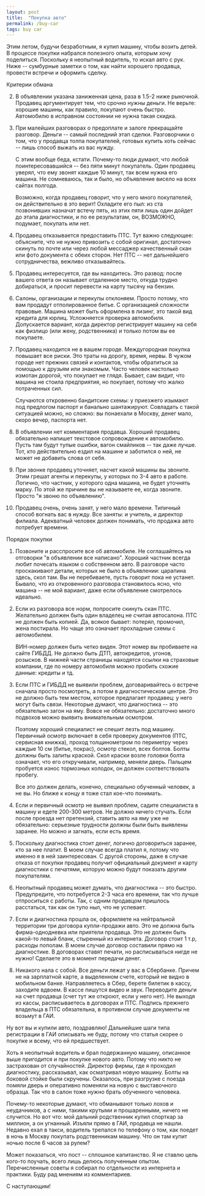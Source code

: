 ```yaml
---
layout: post
title:  "Покупка авто"
permalink: /buy-car
tags: buy car
---
```


Этим летом, будучи безработным, я купил машину, чтобы возить детей. В процессе
покупки набрался полезного опыта, которым хочу поделиться. Поскольку я неопытный
водитель, то искал авто с рук. Ниже -- сумбурные заметки о том, как найти
хорошего продавца, провести встречи и оформить сделку.

Критерии обмана

2. В объявлении указана заниженная цена, раза в 1.5-2 ниже рыночной. Продавец
   аргументирует тем, что срочно нужны деньги. Не верьте: хорошие машины, как
   правило, покупают очень быстро. Автомобилю в исправном состоянии не нужна
   такая скидка.

2. При малейших разговорах о предоплате и залоге прекращайте разговор. Деньги --
   самый последний этап сделки. Разговорчики о том, что у продавца толпа
   покупателей, готовых купить хоть сейчас -- лишь способ выжать из вас нужду.

   С этим вообще беда, кстати. Почему-то люди думают, что любой
   поинтересовавшийся -- без пяти минут покупатель. Один продавец уверял, что
   ему звонят каждые 10 минут, так всем нужна его машина. Не сомневаюсь, так и
   было, но объявление висело на всех сайтах полгода.

   Возможно, когда продавец говорит, что у него много покупателей, он
   действительно в это верит! Охладите его пыл: из ста позвонивших назначат
   встечу пять, из этих пяти лишь один дойдет до этапа диагностики, и по ее
   результатам, он, ВОЗМОЖНО, подумает, покупать или нет.

3. Продавец отказывается предоставить ПТС. Тут важно следующее: объясните, что
   не нужно привозить с собой оригинал, достаточно скинуть по почте или через
   любой мессаджер качественный скан или фото документа с обеих сторон. Нет ПТС
   -- нет дальнейшего сотрудничества, вежливо отказывайтесь.

4. Продавец интересуется, где вы находитесь. Это развод: после вашего ответа он
   называет отдаленное место, откуда трудно добираться, и просит перевести на
   карту тысячу на бензин.

5. Салоны, организации и перекупы отклоняем. Просто потому, что вам продадут
   отполированное битье. С организацией сложности правовые. Машина может быть
   оформлена в лизинг, это такой вид кредита для юрлиц. Усложняется проверка
   автомобиля. Допускается вариант, когда директор регистрирует машину на себя
   как физлицо (или жену, родственника) и только потом вы ее покупаете.

6. Продавец находится не в вашем городе. Междугородная покупка повышает все
   риски. Это траты на дорогу, время, нервы. В чужом городе нет прежних связей и
   контактов, чтобы обратиться за помощью к друзьям или знакомым. Часто человек
   настолько измотан дорогой, что покупает не глядя. Бывает, сам видит, что
   машина не стоила предприятия, но покупает, потому что жалко потраченных сил.

   Случаются откровенно бандитские схемы: у приезжего изымают под предлогом
   паспорт и банально шантажируют. Совладать с такой ситуацией можно, но сложно:
   вы понаехали в Москву, денег мало, скоро вечер, паспорта нет.

7. В объявлении нет комментария продавца. Хороший продавец обязательно напишет
   текстовое сопровождение к автомобилю. Пусть там будут тупые ошибки, вагон
   смайликов -- так даже лучше. Тот, кто действительно ездил на машине и
   заботился о ней, не может не добавить слова от себя.

8. При звонке продавец уточняет, насчет какой машины вы звоните. Этим грешат
   агенты и перекупы, у которых по 3-4 авто в работе. Логично, что частник, у
   которого одна машина, не будет уточнять марку. По этой же причине вы не
   называете ее, когда звоните. Просто "я звоню по объявлению".

9. Продавец очень, очень занят, у него мало времени. Типичный способ вогнать вас
   в нужду. Все заняты: и учитель, и директор филиала. Адекватный человек должен
   понимать, что продажа авто потребует времени.

Порядок покупки

1. Позвоните и расспросите все об автомобиле. Не соглашайтесь на отговорки "в
   объявлении все написано". Хороший частник всегда любит почесать языком о
   собственном авто. В разговоре часто проскакивают детали, которых не было в
   объявлении: царапина здесь, скол там. Вы не перебиваете, пусть говорит пока
   не устанет. Бывало, что из откровенного разговора становилось ясно, что
   машина -- не мой вариант, даже если объявление смотрелось идеально.

2. Если из разговора все норм, попросите скинуть скан ПТС. Желательно должен
   быть один владелец не считая автосалона. ПТС не должен быть копией. Да,
   всякое бывает: потерял, промочил, жена постирала. Но чаще это означает
   прохладные схемы с автомобилем.

   ВИН-номер должен быть четко виден. Этот номер вы пробиваете на сайте
   ГИБДД. Не должно быть ДТП, автокредитов, угонов, розысков. В нижней части
   страницы находятся ссылки на страховые компании, где по номеру автомобиля
   можно пробить схожие данные: кредиты и тд.

3. Если ПТС и ГИБДД не выявили проблем, договаривайтесь о встрече сначала просто
   посмотреть, а потом в диагностическом центре. Это не должно быть тем местом,
   которое предлагает продавец: у него могут быть связи. Некоторые думают, что
   диагностика -- это обязательно загон на яму. Вовсе не обязательно: достаточно
   много подвохов можно выявить внимательным осмотром.

   Поэтому хороший специалист не спешит лезть под машину. Первичный осмотр
   включает в себя проверку документов (ПТС, сервисная книжка), проход
   толщинометром по периметру через каждые 10 см (битье, покрас), осмотр стекол,
   всех болтов. Болты должны быть залиты краской. Скол краски возле головки
   болта означает, что его откручивали, например, меняли дверь. Пальцем
   пробуется износ тормозных колодок, он должен соответствовать пробегу.

   Все это должен делать, конечно, специально обученный человек, а не вы. Но
   ближе к концу я тоже стал кое-что понимать.

4. Если и первичный осмотр не выявил проблем, садите специалиста в машину и
   едете 200-300 метров. Не должно ничего стучать. Если после проезда нет
   претензий, ставить авто на яму уже не обязательно: серьезные трудности должны
   были быть выявлены заранее. Но можно и загнать, если есть время.

5. Поскольку диагностика стоит денег, логично договориться заранее, кто за нее
   платит. В моем случае всегда платил я, потому что именно я в ней
   заинтересован. С другой стороны, даже в случае отказа от покупки продавец
   получит официальный документ и карту диагностики с печатями, которую можно
   будут показать другим покупателям.

6. Неопытный продавец может думать, что диагностика -- это быстро. Предупредите,
   что потребуется 2-3 часа его времени, так что лучше отпроситься с
   работы. Так, с одним продавцом пришлось расстаться, так как он тупо ныл, что
   не успевает.

7. Если и диагностика прошла ок, оформляете на нейтральной территории три
   договора купли-продажи авто. Это не должна быть фирма-однодневка или приятели
   продавца. Это не должен быть какой-то левый бланк, стыренный из
   интернета. Договор стоит 1 т.р, расходы пополам. В моем случае договор
   составили прямо на диагностике. В договорах ставят печати, но расписываться
   нигде не нужно! Сделаете это в момент передачи денег.

8. Никакого нала с собой. Все деньги лежат у вас в Сбербанке. Причем не на
   зарплатной карте, а выделенном счете, который не видно в мобильном
   банке. Направляетесь в Сбер, берете билетик в кассу, заходите вдвоем. В кассе
   пишутся видео и звук. Переводите деньги на счет продавца (счет тут же
   откроют, если у него нет). Не выходя из кассы, расписываетесь в договорах и
   ПТС. Подпись прежнего владельца в ПТС обязательна, в противном случае
   документы не возьмут в ГАИ.

Ну вот вы и купили авто, поздравляю! Дальнейшие шаги типа регистрации в ГАИ
описывать не буду, потому что статья скорее о покупке и всему, что ей
предшествует.

Хоть я неопытный водитель и брал подержанную машину, описанное выше пригодится и
при покупке нового авто. Потому что никто не застрахован от
случайностей. Директор фирмы, где я проходил диагностику, рассказывал, как
осматривал новую машину. Болты на боковой стойке были скручены. Оказалось, при
разгрузке с поезда помяли дверь и оперативно поменяли на новую с выставочного
образца. Так что в салон тоже нужно брать обученного человека.

Почему-то некоторые думают, что обманывают только лохов и неудачников, а с ними,
такими крутыми и прошаренными, ничего не случится. Но вот что: мой дальний
родственник купил спорткар за миллион, а он угнанный. Изъяли прямо в ГАИ,
продавца не нашли. Недавно ехал в такси, водитель трепался по телефону о том,
как поедет в ночь в Москву покупать родственникам машину. Что он там купит ночью
после 6 часов за рулем?

Может показаться, что пост -- сплошное капитанство. Я не ставлю цель кого-то
поучать, всего лишь делюсь полученным опытом. Перечисленные советы я собирал по
отдельности из интернета и практики. Буду рад мнениям из комментариев.

С наступающим!
